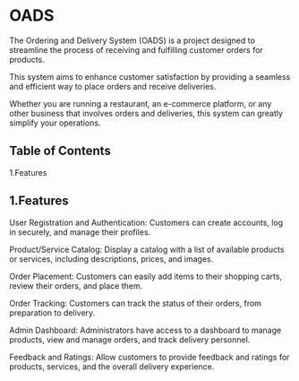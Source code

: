 # OADS
The Ordering and Delivery System (OADS) is a project designed to streamline the process of receiving and fulfilling customer orders for products.

This system aims to enhance customer satisfaction by providing a seamless and efficient way to place orders and receive deliveries.

Whether you are running a restaurant, an e-commerce platform, or any other business that involves orders and deliveries, this system can greatly simplify your operations.

## Table of Contents
1.Features

## 1.Features
User Registration and Authentication: Customers can create accounts, log in securely, and manage their profiles.

Product/Service Catalog: Display a catalog with a list of available products or services, including descriptions, prices, and images.

Order Placement: Customers can easily add items to their shopping carts, review their orders, and place them.

Order Tracking: Customers can track the status of their orders, from preparation to delivery.

Admin Dashboard: Administrators have access to a dashboard to manage products, view and manage orders, and track delivery personnel.

Feedback and Ratings: Allow customers to provide feedback and ratings for products, services, and the overall delivery experience.
